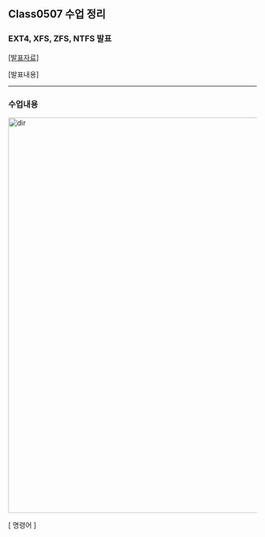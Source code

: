 ## Class0507 수업 정리

### EXT4, XFS, ZFS, NTFS 발표
<a href="https://dpwls03.github.io/Systempro/0507/EXT4, XFS, ZFS, NTFS.pdf">[발표자료]</a>

[발표내용]

<hr>

### 수업내용

<img width="800" src="./img/vi2.jpg" alt="dir" >
<p>[ 명령어 ]</p>